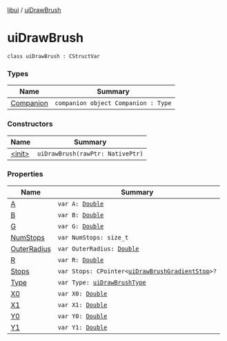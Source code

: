 [libui](../index.md) / [uiDrawBrush](./index.md)

# uiDrawBrush

`class uiDrawBrush : CStructVar`

### Types

| Name | Summary |
|---|---|
| [Companion](-companion.md) | `companion object Companion : Type` |

### Constructors

| Name | Summary |
|---|---|
| [&lt;init&gt;](-init-.md) | `uiDrawBrush(rawPtr: NativePtr)` |

### Properties

| Name | Summary |
|---|---|
| [A](-a.md) | `var A: `[`Double`](https://kotlinlang.org/api/latest/jvm/stdlib/kotlin/-double/index.html) |
| [B](-b.md) | `var B: `[`Double`](https://kotlinlang.org/api/latest/jvm/stdlib/kotlin/-double/index.html) |
| [G](-g.md) | `var G: `[`Double`](https://kotlinlang.org/api/latest/jvm/stdlib/kotlin/-double/index.html) |
| [NumStops](-num-stops.md) | `var NumStops: size_t` |
| [OuterRadius](-outer-radius.md) | `var OuterRadius: `[`Double`](https://kotlinlang.org/api/latest/jvm/stdlib/kotlin/-double/index.html) |
| [R](-r.md) | `var R: `[`Double`](https://kotlinlang.org/api/latest/jvm/stdlib/kotlin/-double/index.html) |
| [Stops](-stops.md) | `var Stops: CPointer<`[`uiDrawBrushGradientStop`](../ui-draw-brush-gradient-stop/index.md)`>?` |
| [Type](-type.md) | `var Type: `[`uiDrawBrushType`](../ui-draw-brush-type.md) |
| [X0](-x0.md) | `var X0: `[`Double`](https://kotlinlang.org/api/latest/jvm/stdlib/kotlin/-double/index.html) |
| [X1](-x1.md) | `var X1: `[`Double`](https://kotlinlang.org/api/latest/jvm/stdlib/kotlin/-double/index.html) |
| [Y0](-y0.md) | `var Y0: `[`Double`](https://kotlinlang.org/api/latest/jvm/stdlib/kotlin/-double/index.html) |
| [Y1](-y1.md) | `var Y1: `[`Double`](https://kotlinlang.org/api/latest/jvm/stdlib/kotlin/-double/index.html) |
